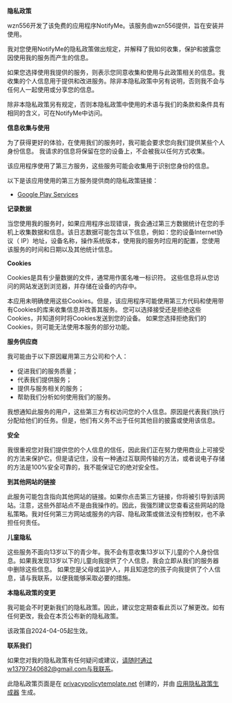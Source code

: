 **隐私政策**

wzn556开发了该免费的应用程序NotifyMe。该服务由wzn556提供，旨在安装并使用。

我对您使用NotifyMe的隐私政策做出规定，并解释了我如何收集，保护和披露您因使用我的服务而产生的信息。

如果您选择使用我提供的服务，则表示您同意收集和使用与此政策相关的信息。我收集的个人信息用于提供和改进服务。除非本隐私政策中另有说明，否则我不会与任何人一起使用或分享您的信息。

除非本隐私政策另有规定，否则本隐私政策中使用的术语与我们的条款和条件具有相同的含义，可在NotifyMe中访问。

**信息收集与使用**

为了获得更好的体验，在使用我们的服务时，我可能会要求您向我们提供某些个人身份信息。 我请求的信息将保留在您的设备上，不会被我以任何方式收集。

该应用程序使用了第三方服务，这些服务可能会收集用于识别您身份的信息。

以下是该应用使用的第三方服务提供商的隐私政策链接：

*   [Google Play Services](https://www.google.com/policies/privacy/)

**记录数据**

当您使用我的服务时，如果应用程序出现错误，我会通过第三方数据统计在您的手机上收集数据和信息。该日志数据可能包含以下信息，例如：您的设备Internet协议（ IP）地址，设备名称，操作系统版本，使用我的服务时应用的配置，您使用该服务的时间和日期以及其他统计信息。

**Cookies**

Cookies是具有少量数据的文件，通常用作匿名唯一标识符。 这些信息将从您访问的网站发送到浏览器，并存储在设备的内存中。

本应用未明确使用这些Cookies。但是，该应用程序可能使用第三方代码和使用带有Cookies的库来收集信息并改善其服务。 您可以选择接受还是拒绝这些Cookies，并知道何时将Cookies发送到您的设备。 如果您选择拒绝我们的Cookies，则可能无法使用本服务的部分功能。

**服务供应商**

我可能由于以下原因雇用第三方公司和个人：

*   促进我们的服务质量；
*   代表我们提供服务；
*   提供与服务相关的服务；
*   帮助我们分析如何使用我们的服务。

我想通知此服务的用户，这些第三方有权访问您的个人信息。原因是代表我们执行分配给他们的任务。但是，他们有义务不出于任何其他目的披露或使用该信息。

**安全**

我很重视您对我们提供您的个人信息的信任，因此我们正在努力使用商业上可接受的方法来保护它。但是请记住，没有一种通过互联网传输的方法，或者说电子存储的方法是100%安全可靠的，我不能保证它的绝对安全性。

**到其他网站的链接**

此服务可能包含指向其他网站的链接。如果你点击第三方链接，你将被引导到该网站。注意，这些外部站点不是由我操作的。因此，我强烈建议您查看这些网站的隐私策略。我对任何第三方网站或服务的内容、隐私政策或做法没有控制权，也不承担任何责任。

**儿童隐私**

这些服务不面向13岁以下的青少年。我不会有意收集13岁以下儿童的个人身份信息。如果我发现13岁以下的儿童向我提供了个人信息，我会立即从我们的服务器中删除这些信息。 如果您是父母或监护人，并且知道您的孩子向我提供了个人信息，请与我联系，以便我能够采取必要的措施。

**本隐私政策的变更**

我可能会不时更新我们的隐私政策。因此，建议您定期查看此页以了解更改。如有任何更改，我会在本页公布新的隐私政策。

该政策自2024-04-05起生效。

**联系我们**

如果您对我的隐私政策有任何疑问或建议，请随时通过w13797340682@gmail.com与我联系。

此隐私政策页面是在 [privacypolicytemplate.net](https://privacypolicytemplate.net) 创建的，并由 [应用隐私政策生成器](https://app.mukapp.top/ppg/) 生成。
